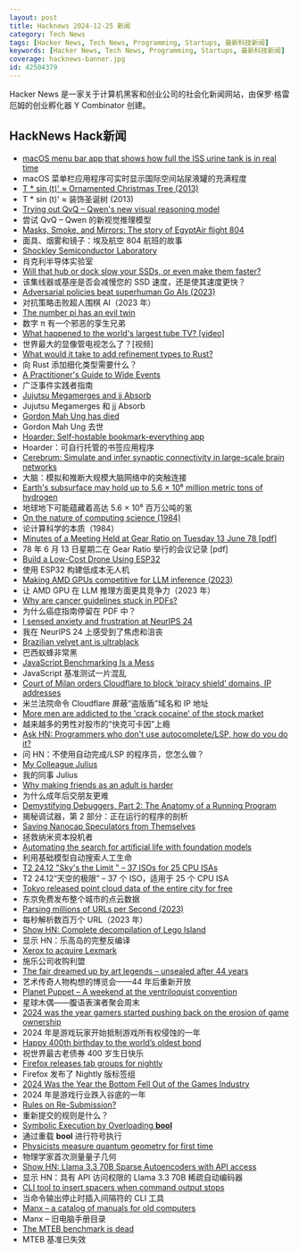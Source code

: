 ```yaml
---
layout: post
title: Hacknews 2024-12-25 新闻
category: Tech News
tags: [Hacker News, Tech News, Programming, Startups, 最新科技新闻]
keywords: [Hacker News, Tech News, Programming, Startups, 最新科技新闻]
coverage: hacknews-banner.jpg
id: 42504379
---
```


Hacker News 是一家关于计算机黑客和创业公司的社会化新闻网站，由保罗·格雷厄姆的创业孵化器 Y Combinator 创建。

## HackNews Hack新闻

- [macOS menu bar app that shows how full the ISS urine tank is in real time](https://github.com/Jaennaet/pISSStream)
- macOS 菜单栏应用程序可实时显示国际空间站尿液罐的充满程度
- [T * sin (t)' ≈ Ornamented Christmas Tree (2013)](https://community.wolfram.com/c/portal/getImageAttachment?filename=tree.gif&userId=93201)
- T * sin (t)' ≈ 装饰圣诞树 (2013)
- [Trying out QvQ – Qwen's new visual reasoning model](https://simonwillison.net/2024/Dec/24/qvq/)
- 尝试 QvQ – Qwen 的新视觉推理模型
- [Masks, Smoke, and Mirrors: The story of EgyptAir flight 804](https://admiralcloudberg.medium.com/masks-smoke-and-mirrors-the-untold-story-of-egyptair-flight-804-42c788fcac2d)
- 面具、烟雾和镜子：埃及航空 804 航班的故事
- [Shockley Semiconductor Laboratory](https://www.abortretry.fail/p/shockley-semiconductor-laboratory)
- 肖克利半导体实验室
- [Will that hub or dock slow your SSDs, or even make them faster?](https://eclecticlight.co/2024/12/23/will-that-hub-or-dock-slow-your-ssds-or-even-make-them-faster/)
- 该集线器或基座是否会减慢您的 SSD 速度，还是使其速度更快？
- [Adversarial policies beat superhuman Go AIs (2023)](https://arxiv.org/abs/2211.00241)
- 对抗策略击败超人围棋 AI（2023 年）
- [The number pi has an evil twin](https://mathstodon.xyz/@johncarlosbaez/113703444230936435)
- 数字 π 有一个邪恶的孪生兄弟
- [What happened to the world's largest tube TV? [video]](https://www.youtube.com/watch?v=JfZxOuc9Qwk)
- 世界最大的显像管电视怎么了？[视频]
- [What would it take to add refinement types to Rust?](https://yoric.github.io/post/rust-refinement-types/)
- 向 Rust 添加细化类型需要什么？
- [A Practitioner's Guide to Wide Events](https://jeremymorrell.dev/blog/a-practitioners-guide-to-wide-events/)
- 广泛事件实践者指南
- [Jujutsu Megamerges and jj Absorb](https://v5.chriskrycho.com/journal/jujutsu-megamerges-and-jj-absorb/)
- Jujutsu Megamerges 和 jj Absorb
- [Gordon Mah Ung has died](https://www.pcworld.com/article/2564783/gordon-mah-ung-remembered.html)
- Gordon Mah Ung 去世
- [Hoarder: Self-hostable bookmark-everything app](https://github.com/hoarder-app/hoarder)
- Hoarder：可自行托管的书签应用程序
- [Cerebrum: Simulate and infer synaptic connectivity in large-scale brain networks](https://svbrain.xyz/2024/12/20/cerebrum)
- 大脑：模拟和推断大规模大脑网络中的突触连接
- [Earth's subsurface may hold up to 5.6 × 10⁶ million metric tons of hydrogen](https://phys.org/news/2024-12-earth-subsurface-million-metric-tons.html)
- 地球地下可能蕴藏着高达 5.6 × 10⁶ 百万公吨的氢
- [On the nature of computing science (1984)](https://www.cs.utexas.edu/~EWD/transcriptions/EWD08xx/EWD896.html)
- 论计算科学的本质（1984）
- [Minutes of a Meeting Held at Gear Ratio on Tuesday 13 June 78 [pdf]](https://www.forgottenweapons.com/wp-content/uploads/2024/12/Mamba-production-meeting.pdf)
- 78 年 6 月 13 日星期二在 Gear Ratio 举行的会议记录 [pdf]
- [Build a Low-Cost Drone Using ESP32](https://www.digikey.com/en/maker/projects/a-step-by-step-guide-to-build-a-low-cost-drone-using-esp32/8afccd0690574bcebfa0d2ad6fd0a391)
- 使用 ESP32 构建低成本无人机
- [Making AMD GPUs competitive for LLM inference (2023)](https://blog.mlc.ai/2023/08/09/Making-AMD-GPUs-competitive-for-LLM-inference)
- 让 AMD GPU 在 LLM 推理方面更具竞争力（2023 年）
- [Why are cancer guidelines stuck in PDFs?](https://seangeiger.substack.com/p/why-are-cancer-guidelines-stuck-in)
- 为什么癌症指南停留在 PDF 中？
- [I sensed anxiety and frustration at NeurIPS 24](https://kyunghyuncho.me/i-sensed-anxiety-and-frustration-at-neurips24/)
- 我在 NeurIPS 24 上感受到了焦虑和沮丧
- [Brazilian velvet ant is ultrablack](https://www.nytimes.com/2024/12/17/science/ultrablack-velvet-ant-brazil.html)
- 巴西蚁蜂非常黑
- [JavaScript Benchmarking Is a Mess](https://byteofdev.com/posts/javascript-benchmarking-mess/)
- JavaScript 基准测试一片混乱
- [Court of Milan orders Cloudflare to block ‘piracy shield’ domains, IP addresses](https://torrentfreak.com/cloudflare-must-block-piracy-shield-domains-and-ip-addresses-across-its-service-241224/)
- 米兰法院命令 Cloudflare 屏蔽“盗版盾”域名和 IP 地址
- [More men are addicted to the 'crack cocaine' of the stock market](https://www.wsj.com/finance/stocks/stock-market-trading-apps-addiction-afecb07a)
- 越来越多的男性对股市的“快克可卡因”上瘾
- [Ask HN: Programmers who don't use autocomplete/LSP, how do you do it?]()
- 问 HN：不使用自动完成/LSP 的程序员，您怎么做？
- [My Colleague Julius](https://ploum.net/2024-12-23-julius-en.html)
- 我的同事 Julius
- [Why making friends as an adult is harder](https://www.theestablished.com/self/health/why-making-friends-as-an-adult-is-harder-than-ever)
- 为什么成年后交朋友更难
- [Demystifying Debuggers, Part 2: The Anatomy of a Running Program](https://www.rfleury.com/p/demystifying-debuggers-part-2-the)
- 揭秘调试器，第 2 部分：正在运行的程序的剖析
- [Saving Nanocap Speculators from Themselves](https://nyuu.page/essays/solidity/)
- 拯救纳米资本投机者
- [Automating the search for artificial life with foundation models](https://sakana.ai/asal/)
- 利用基础模型自动搜索人工生命
- [T2 24.12 "Sky's the Limit " – 37 ISOs for 25 CPU ISAs](https://t2sde.org/#news-2024-12-19)
- T2 24.12“天空的极限” – 37 个 ISO，适用于 25 个 CPU ISA
- [Tokyo released point cloud data of the entire city for free](https://twitter.com/spatiallyjess/status/1871342549958537326)
- 东京免费发布整个城市的点云数据
- [Parsing millions of URLs per Second (2023)](https://onlinelibrary.wiley.com/doi/10.1002/spe.3296)
- 每秒解析数百万个 URL（2023 年）
- [Show HN: Complete decompilation of Lego Island](https://github.com/isledecomp/isle)
- 显示 HN：乐高岛的完整反编译
- [Xerox to acquire Lexmark](https://newsroom.lexmark.com/2024-12-23-Xerox-to-Acquire-Lexmark)
- 施乐公司收购利盟
- [The fair dreamed up by art legends – unsealed after 44 years](https://www.bbc.co.uk/news/articles/cly4q9d5vx8o)
- 艺术传奇人物构想的博览会——44 年后重新开放
- [Planet Puppet – A weekend at the ventriloquist convention](https://www.nplusonemag.com/issue-49/essays/planet-puppet/)
- 星球木偶——腹语表演者聚会周末
- [2024 was the year gamers started pushing back on the erosion of game ownership](https://www.pcgamer.com/gaming-industry/2024-was-the-year-gamers-really-started-pushing-back-on-the-erosion-of-game-ownership/)
- 2024 年是游戏玩家开始抵制游戏所有权侵蚀的一年
- [Happy 400th birthday to the world’s oldest bond](https://www.ft.com/content/5122706e-39ca-4bbc-95cc-373188a9b1c9)
- 祝世界最古老债券 400 岁生日快乐
- [Firefox releases tab groups for nightly](https://bugzilla.mozilla.org/show_bug.cgi?id=1938187)
- Firefox 发布了 Nightly 版标签组
- [2024 Was the Year the Bottom Fell Out of the Games Industry](https://www.wired.com/story/2024-was-the-year-the-bottom-fell-out-of-the-games-industry/)
- 2024 年是游戏行业跌入谷底的一年
- [Rules on Re-Submission?]()
- 重新提交的规则是什么？
- [Symbolic Execution by Overloading __bool__](https://www.philipzucker.com/overload_bool/)
- 通过重载 __bool__ 进行符号执行
- [Physicists measure quantum geometry for first time](https://phys.org/news/2024-12-physicists-quantum-geometry.html)
- 物理学家首次测量量子几何
- [Show HN: Llama 3.3 70B Sparse Autoencoders with API access](https://www.goodfire.ai/papers/mapping-latent-spaces-llama/)
- 显示 HN：具有 API 访问权限的 Llama 3.3 70B 稀疏自动编码器
- [CLI tool to insert spacers when command output stops](https://github.com/samwho/spacer)
- 当命令输出停止时插入间隔符的 CLI 工具
- [Manx – a catalog of manuals for old computers](https://manx-docs.org/about.php)
- Manx – 旧电脑手册目录
- [The MTEB benchmark is dead](https://twitter.com/Nils_Reimers/status/1870812625505849849)
- MTEB 基准已失效

